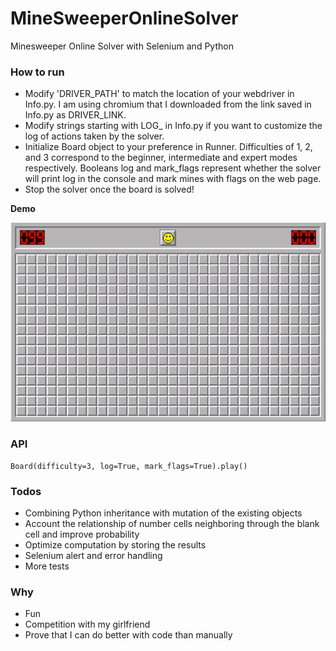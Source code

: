 
# MineSweeperOnlineSolver
Minesweeper Online Solver with Selenium and Python

### How to run
- Modify 'DRIVER_PATH' to match the location of your webdriver in Info.py. I am using chromium that I downloaded from the link saved in Info.py as DRIVER_LINK.
- Modify strings starting with LOG_ in Info.py if you want to customize the log of actions taken by the solver.
- Initialize Board object to your preference in Runner. Difficulties of 1, 2, and 3 correspond to the beginner, intermediate and expert modes respectively. Booleans log and mark_flags represent whether the solver will print log in the console and mark mines with flags on the web page.
- Stop the solver once the board is solved!

**Demo**

![MineSweeperOnline demo](https://raw.githubusercontent.com/h0rban/MineSweeperOnlineSolver/master/solver_example.gif)

### API
```pyhton
Board(difficulty=3, log=True, mark_flags=True).play()
```

### Todos
- Combining Python inheritance with mutation of the existing objects
- Account the relationship of number cells neighboring through the blank cell and improve probability
- Optimize computation by storing the results
- Selenium alert and error handling
- More tests

### Why
- Fun
- Competition with my girlfriend
- Prove that I can do better with code than manually
